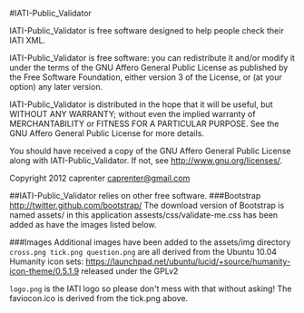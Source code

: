 #IATI-Public_Validator

IATI-Public_Validator is free software designed to help people check their IATI XML.
  
IATI-Public_Validator is free software: you can redistribute it and/or modify
it under the terms of the GNU Affero General Public License as published by
the Free Software Foundation, either version 3 of the License, or
(at your option) any later version.

IATI-Public_Validator is distributed in the hope that it will be useful,
but WITHOUT ANY WARRANTY; without even the implied warranty of
MERCHANTABILITY or FITNESS FOR A PARTICULAR PURPOSE.  See the
GNU Affero General Public License for more details.

You should have received a copy of the GNU Affero General Public License
along with IATI-Public_Validator.  If not, see <http://www.gnu.org/licenses/>.

Copyright 2012 caprenter <caprenter@gmail.com>

##IATI-Public_Validator relies on other free software.
###Bootstrap
http://twitter.github.com/bootstrap/
The download version of Bootstrap is named assets/ in this application
assests/css/validate-me.css has been added
as have the images listed below.

###Images
Additional images have been added to the assets/img directory
``
 cross.png
 tick.png
 question.png
``
are all derived from the Ubuntu 10.04 Humanity icon sets: 
https://launchpad.net/ubuntu/lucid/+source/humanity-icon-theme/0.5.1.9 
released under the GPLv2

`logo.png` is the IATI logo so please don't mess with that without asking!
The faviocon.ico is derived from the tick.png above.
